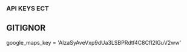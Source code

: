 ### API KEYS ECT

## GITIGNOR

google_maps_key = 'AIzaSyAveVxp9dUa3LSBPRdtf4C8CfI2IGuV2ww'


   <script>
        var API_KEY = 'AIzaSyAveVxp9dUa3LSBPRdtf4C8CfI2IGuV2ww';
    </script>